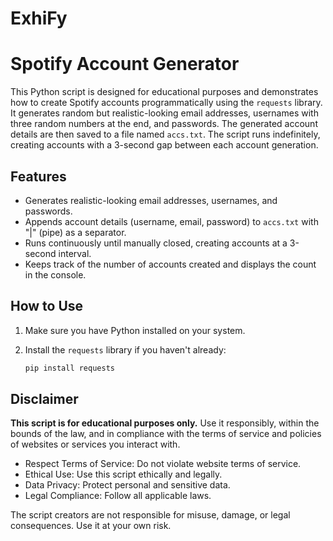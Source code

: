 # ExhiFy

# Spotify Account Generator

This Python script is designed for educational purposes and demonstrates how to create Spotify accounts programmatically using the `requests` library. It generates random but realistic-looking email addresses, usernames with three random numbers at the end, and passwords. The generated account details are then saved to a file named `accs.txt`. The script runs indefinitely, creating accounts with a 3-second gap between each account generation.

## Features

- Generates realistic-looking email addresses, usernames, and passwords.
- Appends account details (username, email, password) to `accs.txt` with "|" (pipe) as a separator.
- Runs continuously until manually closed, creating accounts at a 3-second interval.
-  Keeps track of the number of accounts created and displays the count in the console.

## How to Use

1. Make sure you have Python installed on your system.

2. Install the `requests` library if you haven't already:

   ```bash
   pip install requests


## Disclaimer

**This script is for educational purposes only.** Use it responsibly, within the bounds of the law, and in compliance with the terms of service and policies of websites or services you interact with.

- Respect Terms of Service: Do not violate website terms of service.
- Ethical Use: Use this script ethically and legally.
- Data Privacy: Protect personal and sensitive data.
- Legal Compliance: Follow all applicable laws.

The script creators are not responsible for misuse, damage, or legal consequences. Use it at your own risk.

